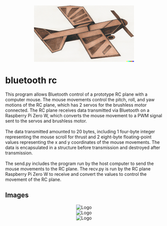 <!-- PROJECT LOGO -->
<br />
<div align="center">
  <a href="https://github.com/yameguchi/bluetooth-rc">
    <img src="imgs/blrc0.png" alt="Logo" width="320" height="180">
  </a>
</div>

<!-- ABOUT THE PROJECT -->
# bluetooth rc
This program allows Bluetooth control of a prototype RC plane with a computer mouse. The mouse movements control the pitch, roll, and yaw motions of the RC plane, which has 2 servos for the brushless motor connected. The RC plane receives data transmitted via Bluetooth on a Raspberry Pi Zero W, which converts the mouse movement to a PWM signal sent to the servos and brushless motor. 
<br/><br/>
The data transmitted amounted to 20 bytes, including 1 four-byte integer representing the mouse scroll for thrust and 2 eight-byte floating-point values representing the x and y coordinates of the mouse movements. The data is encapsulated in a structure before transmission and destroyed after transmission.
<br/><br/>
The send.py includes the program run by the host computer to send the mouse movements to the RC plane. The recv.py is run by the RC plane Raspberry Pi Zero W to receive and convert the values to control the movement of the RC plane.

## Images
<div align="center">
  <img src="imgs/blrc1.png" alt="Logo" width="600" height="auto">
</div>
<div align="center">
  <img src="imgs/blrc2.png" alt="Logo" width="320" height="auto">
</div>     
<div align="center">
  <img src="imgs/blrc3.png" alt="Logo" width="600" height="auto">
</div>     
